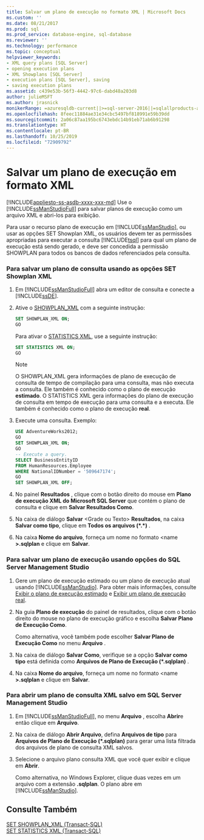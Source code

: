 ```yaml
---
title: Salvar um plano de execução no formato XML | Microsoft Docs
ms.custom: ''
ms.date: 08/21/2017
ms.prod: sql
ms.prod_service: database-engine, sql-database
ms.reviewer: ''
ms.technology: performance
ms.topic: conceptual
helpviewer_keywords:
- XML query plans [SQL Server]
- opening execution plans
- XML Showplans [SQL Server]
- execution plans [SQL Server], saving
- saving execution plans
ms.assetid: c439e53b-56f3-4442-97c6-dabd48a203d8
author: julieMSFT
ms.author: jrasnick
monikerRange: =azuresqldb-current||>=sql-server-2016||=sqlallproducts-allversions||>=sql-server-linux-2017||=azuresqldb-mi-current
ms.openlocfilehash: 8feec11884ae31e34cbc5497bf818991e59b39dd
ms.sourcegitcommit: 2a06c87aa195bc6743ebdc14b91eb71ab6b91298
ms.translationtype: HT
ms.contentlocale: pt-BR
ms.lasthandoff: 10/25/2019
ms.locfileid: "72909792"
---
```

# <a name="save-an-execution-plan-in-xml-format"></a>Salvar um plano de execução em formato XML
[!INCLUDE[appliesto-ss-asdb-xxxx-xxx-md](../../includes/appliesto-ss-asdb-xxxx-xxx-md.md)]
  Use o [!INCLUDE[ssManStudioFull](../../includes/ssmanstudiofull-md.md)] para salvar planos de execução como um arquivo XML e abri-los para exibição.  
  
 Para usar o recurso plano de execução em [!INCLUDE[ssManStudio](../../includes/ssmanstudio-md.md)], ou usar as opções SET Showplan XML, os usuários devem ter as permissões apropriadas para executar a consulta [!INCLUDE[tsql](../../includes/tsql-md.md)] para qual um plano de execução está sendo gerado, e deve ser concedida a permissão SHOWPLAN para todos os bancos de dados referenciados pela consulta.  
  
### <a name="to-save-a-query-plan-by-using-the-xml-showplan-set-options"></a>Para salvar um plano de consulta usando as opções SET Showplan XML  
  
1.  Em [!INCLUDE[ssManStudioFull](../../includes/ssmanstudiofull-md.md)] abra um editor de consulta e conecte a [!INCLUDE[ssDE](../../includes/ssde-md.md)].  
  
2.  Ative o [SHOWPLAN_XML](../../t-sql/statements/set-showplan-xml-transact-sql.md) com a seguinte instrução:  
  
    ```sql  
    SET SHOWPLAN_XML ON;  
    GO  
    ```  
  
    Para ativar o [STATISTICS XML](../../t-sql/statements/set-statistics-xml-transact-sql.md), use a seguinte instrução:  
  
    ```sql  
    SET STATISTICS XML ON;  
    GO  
    ```  
  
     > [!NOTE] 
     > O SHOWPLAN_XML gera informações de plano de execução de consulta de tempo de compilação para uma consulta, mas não executa a consulta. Ele também é conhecido como o plano de execução **estimado**. O STATISTICS XML gera informações do plano de execução de consulta em tempo de execução para uma consulta e a executa. Ele também é conhecido como o plano de execução **real**.  
  
3.  Execute uma consulta. Exemplo:  
  
    ```sql  
    USE AdventureWorks2012;  
    GO  
    SET SHOWPLAN_XML ON;  
    GO  
    -- Execute a query.  
    SELECT BusinessEntityID   
    FROM HumanResources.Employee  
    WHERE NationalIDNumber = '509647174';  
    GO  
    SET SHOWPLAN_XML OFF;  
    ```  
  
4.  No painel **Resultados** , clique com o botão direito do mouse em **Plano de execução XML do Microsoft SQL Server** que contém o plano de consulta e clique em **Salvar Resultados Como**.  
  
5.  Na caixa de diálogo **Salvar** \<Grade ou Texto> **Resultados**, na caixa **Salvar como tipo**, clique em **Todos os arquivos (\*.\*)** .  
  
6.  Na caixa **Nome do arquivo**, forneça um nome no formato \<name **>.sqlplan** e clique em **Salvar**.  

### <a name="to-save-an-execution-plan-by-using-sql-server-management-studio-options"></a>Para salvar um plano de execução usando opções do SQL Server Management Studio  
  
1.  Gere um plano de execução estimado ou um plano de execução atual usando [!INCLUDE[ssManStudio](../../includes/ssmanstudio-md.md)]. Para obter mais informações, consulte [Exibir o plano de execução estimado](../../relational-databases/performance/display-the-estimated-execution-plan.md) e [Exibir um plano de execução real](../../relational-databases/performance/display-an-actual-execution-plan.md).  
  
2.  Na guia **Plano de execução** do painel de resultados, clique com o botão direito do mouse no plano de execução gráfico e escolha **Salvar Plano de Execução Como**.  
  
     Como alternativa, você também pode escolher **Salvar Plano de Execução Como** no menu **Arquivo** .  
  
3.  Na caixa de diálogo **Salvar Como**, verifique se a opção **Salvar como tipo** está definida como **Arquivos de Plano de Execução (\*.sqlplan)** .  
  
4.  Na caixa **Nome do arquivo**, forneça um nome no formato \<name **>.sqlplan** e clique em **Salvar**.  
  
### <a name="to-open-a-saved-xml-query-plan-in-sql-server-management-studio"></a>Para abrir um plano de consulta XML salvo em SQL Server Management Studio  
  
1.  Em [!INCLUDE[ssManStudioFull](../../includes/ssmanstudiofull-md.md)], no menu **Arquivo** , escolha **Abrir**e então clique em **Arquivo**.  
  
2.  Na caixa de diálogo **Abrir Arquivo**, defina **Arquivos de tipo** para **Arquivos de Plano de Execução (\*.sqlplan)** para gerar uma lista filtrada dos arquivos de plano de consulta XML salvos.  
  
3.  Selecione o arquivo plano consulta XML que você quer exibir e clique em **Abrir**.  
  
     Como alternativa, no Windows Explorer, clique duas vezes em um arquivo com a extensão **.sqlplan**. O plano abre em [!INCLUDE[ssManStudio](../../includes/ssmanstudio-md.md)].  
  
## <a name="see-also"></a>Consulte Também  
 [SET SHOWPLAN_XML &#40;Transact-SQL&#41;](../../t-sql/statements/set-showplan-xml-transact-sql.md)   
 [SET STATISTICS XML &#40;Transact-SQL&#41;](../../t-sql/statements/set-statistics-xml-transact-sql.md)  
  
  
